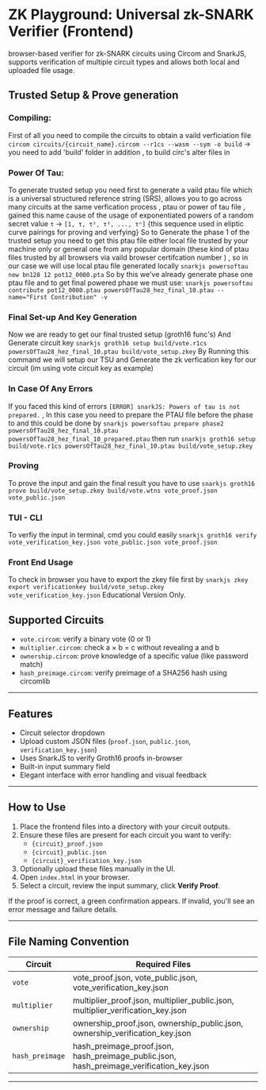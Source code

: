 # ZK Playground: Universal zk-SNARK Verifier (Frontend)

 browser-based verifier for zk-SNARK circuits using Circom and SnarkJS, supports verification of multiple circuit types and allows both local and uploaded file usage.
## Trusted Setup & Prove generation
### Compiling:
First of all you need to compile the circuits to obtain a vaild verficiation file 
`circom circuits/{circuit_name}.circom --r1cs --wasm --sym -o build` -> you need to add 'build' folder in addition , to build circ's alter files in
### Power Of Tau:
To generate trusted setup you need first to generate a vaild ptau file which is a universal structured reference string (SRS), allows you to go across many circuits at the same verfication process , ptau or power of tau file , gained this name cause of the usage of exponentiated powers of a random secret value `τ` -> `[1, τ, τ², τ³, ..., τⁿ]` {this sequence used in eliptic curve pairings for proving and verfying}
So to Generate the phase 1 of the trusted setup you need to get this ptau file either local file trusted by your machine only or general one from any popular domain (these kind of ptau files trusted by all browsers via vaild browser certifcation number ) , so in our case we will use local ptau file generated locally
`snarkjs powersoftau new bn128 12 pot12_0000.pta`
So by this we've already generate phase one ptau file and to get final powered phase we must use:
`snarkjs powersoftau contribute pot12_0000.ptau powersOfTau28_hez_final_10.ptau --name="First Contribution" -v`
### Final Set-up And Key Generation
Now we are ready to get our final trusted setup (groth16 func's) And Generate circuit key 
`snarkjs groth16 setup build/vote.r1cs powersOfTau28_hez_final_10.ptau build/vote_setup.zkey` 
By Running this command we will setup our TSU and Generate the zk verfication key for our circuit (im using vote circuit key as example)
### In Case Of Any Errors 
If you faced this kind of errors `[ERROR] snarkJS: Powers of tau is not prepared.` , In this case you need to prepare the PTAU file before the phase to and this could be done by
`snarkjs powersoftau prepare phase2 powersOfTau28_hez_final_10.ptau powersOfTau28_hez_final_10_prepared.ptau`
then run 
`snarkjs groth16 setup build/vote.r1cs powersOfTau28_hez_final_10.ptau build/vote_setup.zkey`
### Proving 
To prove the input and gain the final result you have to use 
`snarkjs groth16 prove build/vote_setup.zkey build/vote.wtns vote_proof.json vote_public.json`
### TUI - CLI 
To verfiy the input in terminal, cmd you could easily 
`snarkjs groth16 verify vote_verification_key.json vote_public.json vote_proof.json`
### Front End Usage
To check in browser you have to export the zkey file first by
`snarkjs zkey export verificationkey build/vote_setup.zkey vote_verification_key.json`
Educational Version Only.
## Supported Circuits

- `vote.circom`: verify a binary vote (0 or 1)
- `multiplier.circom`: check a × b = c without revealing a and b
- `ownership.circom`: prove knowledge of a specific value (like password match)
- `hash_preimage.circom`: verify preimage of a SHA256 hash using circomlib

---

## Features

- Circuit selector dropdown
- Upload custom JSON files (`proof.json`, `public.json`, `verification_key.json`)
- Uses SnarkJS to verify Groth16 proofs in-browser
- Built-in input summary field
- Elegant interface with error handling and visual feedback

---

## How to Use

1. Place the frontend files into a directory with your circuit outputs.
2. Ensure these files are present for each circuit you want to verify:
    - `{circuit}_proof.json`
    - `{circuit}_public.json`
    - `{circuit}_verification_key.json`
3. Optionally upload these files manually in the UI.
4. Open `index.html` in your browser.
5. Select a circuit, review the input summary, click **Verify Proof**.

If the proof is correct, a green confirmation appears.
If invalid, you'll see an error message and failure details.

---

## File Naming Convention

| Circuit        | Required Files                             |
|----------------|--------------------------------------------|
| `vote`         | vote_proof.json, vote_public.json, vote_verification_key.json |
| `multiplier`   | multiplier_proof.json, multiplier_public.json, multiplier_verification_key.json |
| `ownership`    | ownership_proof.json, ownership_public.json, ownership_verification_key.json |
| `hash_preimage`| hash_preimage_proof.json, hash_preimage_public.json, hash_preimage_verification_key.json |

---



